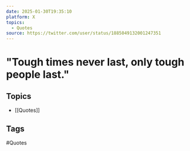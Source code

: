 ```yaml
---
date: 2025-01-30T19:35:10
platform: X
topics:
  - Quotes
source: https://twitter.com/user/status/1885049132001247351
---
```

# "Tough times never last, only tough people last."

## Topics
- [[Quotes]]

## Tags
#Quotes